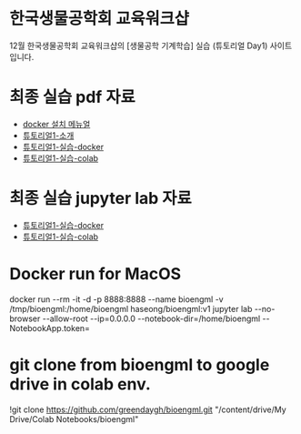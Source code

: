 # 한국생물공학회 교육워크샵
12월 한국생물공학회 교육워크샵의 [생물공학 기계학습] 실습 (튜토리얼 Day1) 사이트 입니다.

# 최종 실습 pdf 자료
- [docker 설치 메뉴얼](https://github.com/greendaygh/bioengml/blob/master/%EC%83%9D%EB%AC%BC%EA%B3%B5%ED%95%99%EA%B8%B0%EA%B3%84%ED%95%99%EC%8A%B5-%EC%9B%8C%ED%81%AC%EC%83%B5%EC%82%AC%EC%A0%84%EC%A4%80%EB%B9%84-20191217%20%EB%A9%94%EB%89%B4%EC%96%BC.pdf)
- [튜토리얼1-소개](https://github.com/greendaygh/bioengml/blob/master/%ED%8A%9C%ED%86%A0%EB%A6%AC%EC%96%BC1-%EC%86%8C%EA%B0%9C-20191219.pdf)
- [튜토리얼1-실습-docker](https://github.com/greendaygh/bioengml/blob/master/%ED%8A%9C%ED%86%A0%EB%A6%AC%EC%96%BC1-%EC%8B%A4%EC%8A%B5-20191219.pdf)
- [튜토리얼1-실습-colab](https://github.com/greendaygh/bioengml/blob/master/%ED%8A%9C%ED%86%A0%EB%A6%AC%EC%96%BC1-%EC%8B%A4%EC%8A%B5-colab-20191219.pdf)

# 최종 실습 jupyter lab 자료
- [튜토리얼1-실습-docker](https://github.com/greendaygh/bioengml/blob/master/%ED%8A%9C%ED%86%A0%EB%A6%AC%EC%96%BC1-%EC%8B%A4%EC%8A%B5-20191219.ipynb)
- [튜토리얼1-실습-colab](https://github.com/greendaygh/bioengml/blob/master/%ED%8A%9C%ED%86%A0%EB%A6%AC%EC%96%BC1-%EC%8B%A4%EC%8A%B5-colab-20191219.ipynb)

# Docker run for MacOS
docker run --rm -it -d -p 8888:8888  --name bioengml -v /tmp/bioengml:/home/bioengml haseong/bioengml:v1 jupyter lab --no-browser --allow-root --ip=0.0.0.0 --notebook-dir=/home/bioengml --NotebookApp.token=

# git clone from bioengml to google drive in colab env.
!git clone https://github.com/greendaygh/bioengml.git "/content/drive/My Drive/Colab Notebooks/bioengml"
